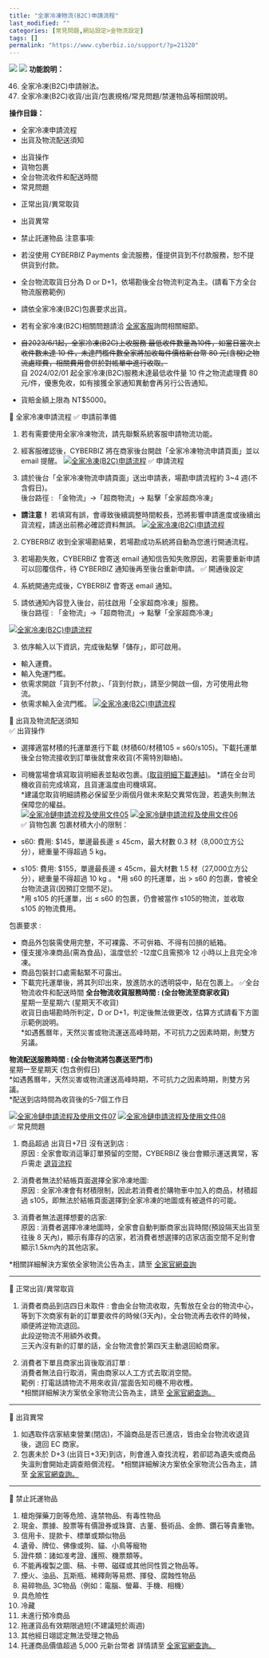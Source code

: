 ```yaml
---
title: "全家冷凍物流(B2C)申請流程"
last_modified: ""
categories: [常見問題,網站設定>金物流設定]
tags: []
permalink: "https://www.cyberbiz.io/support/?p=21320"
---
```


![](https://www.cyberbiz.io/support/wp-content/uploads/適用站別.png)
[![](https://www.cyberbiz.io/support/wp-content/uploads/台灣站.png)](https://www.cyberbiz.io/support/?page_id=2490)
**功能說明：**  

46. 全家冷凍(B2C)申請辦法。
47. 全家冷凍(B2C)收貨/出貨/包裹規格/常見問題/禁運物品等相關說明。

**操作目錄：**

* 全家冷凍申請流程
* 出貨及物流配送須知
- 出貨操作  
- 貨物包裹  
- 全台物流收件和配送時間  
- 常見問題
* 正常出貨/異常取貨
* 出貨異常
* 禁止託運物品
注意事項:  

* 若沒使用 CYBERBIZ Payments 金流服務，僅提供貨到不付款服務，恕不提供貨到付款。
* 全台物流取貨日分為 D or D+1，依場勘後全台物流判定為主。(請看下方全台物流服務範例)
* 請依全家冷凍(B2C)包裹要求出貨。
* 若有全家冷凍(B2C)相關問題請洽 [全家客服](https://www.family.com.tw/Marketing/ContactUs)詢問相關細節。
* ~~自2023/6/1起，全家冷凍(B2C)上收服務 最低收件數量為10件，如當日當次上收件數未達 10 件，未達門檻件數全家將加收每件價格新台幣 80 元(含稅)之物流處理費，相關費用會併於對帳單中進行收取。~~  
自 2024/02/01 起全家冷凍(B2C)服務未達最低收件量 10 件之物流處理費 80 元/件，優惠免收，如有接獲全家通知異動會再另行公告通知。

* 貨賠金額上限為 NT$5000。

📌 全家冷凍申請流程 ✅ 申請前準備

1. 若有需要使用全家冷凍物流，請先聯繫系統客服申請物流功能。


2. 經客服確認後，CYBERBIZ 將在商家後台開啟「全家冷凍物流申請頁面」並以 email 提醒。
[![全家冷凍\(B2C\)申請流程](https://www.cyberbiz.io/support/wp-content/uploads/全家冷凍B2C申請流程01.png)](https://www.cyberbiz.io/support/wp-content/uploads/全家冷凍B2C申請流程01.png) ✅ 申請流程

1. 請於後台「全家冷凍物流申請頁面」送出申請表，場勘申請流程約 3~4 週(不含假日)。  
後台路徑 : 「金物流」→「超商物流」→ 點擊「全家超商冷凍」  


* **請注意！** 若填寫有誤，會導致後續調整時間較長，恐將影響申請進度或後續出貨流程，請送出前務必確認資料無誤。
[![全家冷凍\(B2C\)申請流程](https://www.cyberbiz.io/support/wp-content/uploads/全家冷凍B2C申請流程02.png)](https://www.cyberbiz.io/support/wp-content/uploads/全家冷凍B2C申請流程02.png)

2. CYBERBIZ 收到全家場勘結果，若場勘成功系統將自動為您進行開通流程。


3. 若場勘失敗，CYBERBIZ 會寄送 email 通知信告知失敗原因，若需要重新申請可以回覆信件，待 CYBERBIZ 通知後再至後台重新申請。
✅ 開通後設定

1. 系統開通完成後，CYBERBIZ 會寄送 email 通知。


2. 請依通知內容登入後台，前往啟用「全家超商冷凍」服務。  
後台路徑 : 「金物流」→「超商物流」→ 點擊「全家超商冷凍」

[![全家冷凍\(B2C\)申請流程](https://www.cyberbiz.io/support/wp-content/uploads/全家冷凍B2C申請流程03.png)](https://www.cyberbiz.io/support/wp-content/uploads/全家冷凍B2C申請流程03.png)

3. 依序輸入以下資訊，完成後點擊「儲存」，即可啟用。 
* 輸入運費。
* 輸入免運門檻。
* 依需求開啟「貨到不付款」、「貨到付款」，請至少開啟一個，方可使用此物流。
* 依需求輸入金流門檻。
[![全家冷凍\(B2C\)申請流程](https://www.cyberbiz.io/support/wp-content/uploads/全家冷凍B2C申請流程04.png)](https://www.cyberbiz.io/support/wp-content/uploads/全家冷凍B2C申請流程04.png)  

📌 出貨及物流配送須知  
✅ 出貨操作

* 選擇適當材積的托運單進行下載 (材積60/材積105 = s60/s105)。下載托運單後全台物流接收到訂單後就會來收貨(不需特別聯絡)。
* 司機當場會填寫取貨明細表並點收包裹。[(取貨明細下載連結)](https://www.cyberbiz.co/support/wp-content/uploads/2021/01/%E5%86%B7%E5%87%8DEC%E5%8F%96%E8%B2%A8%E6%98%8E%E7%B4%B0%E8%A1%A8S105.xlsx)。
*請在全台司機收貨前完成填寫，且貨運溫度由司機填寫。  
*建議您取貨明細請務必保留至少兩個月做未來點交異常佐證，若遺失則無法保障您的權益。   
[![全家冷鏈申請流程及使用文件05](https://www.cyberbiz.io/support/wp-content/uploads/2021/10/全家冷鏈申請流程及使用文件05.png)](https://www.cyberbiz.io/support/wp-content/uploads/2021/10/全家冷鏈申請流程及使用文件05.png)
[![全家冷鏈申請流程及使用文件06](https://www.cyberbiz.io/support/wp-content/uploads/2021/10/全家冷鏈申請流程及使用文件06.png)](https://www.cyberbiz.io/support/wp-content/uploads/2021/10/全家冷鏈申請流程及使用文件06.png)  
✅ 貨物包裹 包裹材積大小的限制：  

* s60: 費用: $145，單邊最長邊 ≤ 45cm，最大材數 0.3 材（8,000立方公分），總重量不得超過 5 kg。
* s105: 費用: $155，單邊最長邊 ≤ 45cm，最大材數 1.5 材（27,000立方公分），總重量不得超過 10 kg 。
*用 s60 的托運單，出 > s60 的包裹，會被全台物流退貨(因預訂空間不足)。  
*用 s105 的托運單，出 ≤ s60 的包裹，仍會被當作 s105的物流，並收取 s105 的物流費用。  

包裹要求 :  

* 商品外包裝需使用完整，不可裸露、不可倂箱、不得有凹損的紙箱。
* 僅支援冷凍商品(需為食品)，溫度低於 -12度C且需預冷 12 小時以上且完全冷凍。
* 商品包裝封口處需黏緊不可露出。
* 下載完托運單後，將其列印出來，放進防水的透明袋中，貼在包裹上。
✅全台物流收件和配送時間 **全台物流收貨服務時間 : (全台物流至商家收貨)**  
星期一至星期六 (星期天不收貨)  
收貨日由場勘時所判定，D or D+1，判定後無法做更改，估算方式請看下方圖示範例說明。  
*如遇舊曆年，天然災害或物流運送高峰時期，不可抗力之因素時期，則雙方另議。  

**物流配送服務時間 : (全台物流將包裹送至門市)**  
星期一至星期天 (包含例假日)  
*如遇舊曆年，天然災害或物流運送高峰時期，不可抗力之因素時期，則雙方另議。  
*配送到店時間為收貨後的5-7個工作日   

[![全家冷鏈申請流程及使用文件07](https://www.cyberbiz.io/support/wp-content/uploads/2021/10/全家冷鏈申請流程及使用文件07.png)](https://www.cyberbiz.io/support/wp-content/uploads/2021/10/全家冷鏈申請流程及使用文件07.png)
[![全家冷鏈申請流程及使用文件08](https://www.cyberbiz.io/support/wp-content/uploads/2021/10/全家冷鏈申請流程及使用文件08.png)](https://www.cyberbiz.io/support/wp-content/uploads/2021/10/全家冷鏈申請流程及使用文件08.png)  
✅ 常見問題

1. 商品超過 出貨日+7日 沒有送到店 :  
原因 : 全家會取消這筆訂單預留的空間，CYBERBIZ 後台會顯示運送異常，客戶需走
[退貨流程](https://www.cyberbiz.io/support/?p=1756)



2. 消費者無法於結帳頁面選擇全家冷凍地圖:  
原因 : 全家冷凍會有材積限制，因此若消費者於購物車中加入的商品，材積超過 s105，即無法於結帳頁面選擇到全家冷凍的地圖或有被退件的可能。



3. 消費者無法選擇想要的店家:  
原因 : 消費者選擇冷凍地圖時，全家會自動判斷商家出貨時間(預設隔天出貨至往後 8
天內)，顯示有庫存的店家，若消費者想選擇的店家店面空間不足則會顯示1.5km內的其他店家。

*相關詳細解決方案依全家物流公告為主，請至 [全家官網查詢](https://www.famiport.com.tw/Web_Famiport/page/service_caption.aspx?MN=5&CN=1141)

* * *



📌 正常出貨/異常取貨  


1. 消費者商品到店四日未取件 : 會由全台物流收取，先暫放在全台的物流中心，等到下次商家有新的訂單要收件的時候(3天內)，全台物流再去收件的時候，順便將逆物流退回。  
此段逆物流不用額外收費。  
三天內沒有新的訂單的話，全台物流會於第四天主動退回給商家。



2. 消費者下單且商家出貨後取消訂單 :  
消費者無法自行取消，需由商家以人工方式去取消空間。  
範例 : 打電話請物流不用來收貨/當面告知司機不用收穫。  
*相關詳細解決方案依全家物流公告為主，請至 [全家官網查詢。](https://www.famiport.com.tw/Web_Famiport/page/service_caption.aspx?MN=5&CN=1141)  



* * *


📌 出貨異常  


1. 如遇取件店家結束營業(閉店)，不論商品是否已進店，皆由全台物流收退貨後，退回 EC 商家。
2. 包裹未於 D+3 (出貨日+3天)到店，則會進入查找流程，若卻認為遺失或商品失溫則會開始走調查賠償流程。 *相關詳細解決方案依全家物流公告為主，請至 [全家官網查詢。](https://www.famiport.com.tw/Web_Famiport/page/service_caption.aspx?MN=5&CN=1141)  

* * *


📌 禁止託運物品  


1. 槍炮彈藥刀劍等危險、違禁物品、有毒性物品
2. 現金、票據、股票等有價證券或珠寶、古董、藝術品、金飾、鑽石等貴重物。
3. 信用卡、提款卡、標單或類似物品
4. 遺骨、牌位、佛像或狗、貓、小鳥等寵物
5. 證件類：諸如准考證、護照、機票類等。
6. 不能再複製之圖、稿、卡帶、磁碟或其他同性質之物品等。
7. 煙火、油品、瓦斯瓶、稀釋劑等易燃、揮發、腐蝕性物品
8. 易碎物品, 3C物品（例如：電腦、螢幕、手機、相機）
9. 具危險性
10. 冷藏
11. 未進行預冷商品
12. 拖運貨品有效期限過短(不建議短於兩週)
13. 其他經日翊認定無法受理之物品
14. 托運商品價值超過 5,000 元新台幣者
詳情請至
[全家官網查詢。](https://www.famiport.com.tw/Web_Famiport/page/service_caption.aspx?MN=5&CN=1141)

